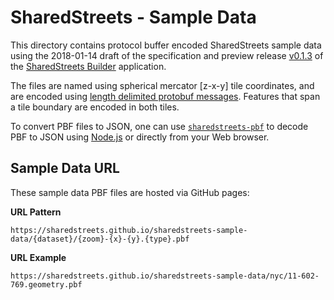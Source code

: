 # SharedStreets - Sample Data

This directory contains protocol buffer encoded SharedStreets sample data using the 2018-01-14 draft of the specification and preview release [v0.1.3](https://github.com/sharedstreets/sharedstreets-builder/releases/tag/0.1.2) of the [SharedStreets Builder](https://github.com/sharedstreets/sharedstreets-builder) application.

The files are named using spherical mercator [z-x-y] tile coordinates, and are encoded using [length delimited protobuf messages](https://developers.google.com/protocol-buffers/docs/techniques#streaming). Features that span a tile boundary are encoded in both tiles.

To convert PBF files to JSON, one can use [`sharedstreets-pbf`](https://github.com/sharedstreets/sharedstreets-pbf) to decode PBF to JSON using [Node.js](https://nodejs.org/en/) or directly from your Web browser.

## Sample Data URL

These sample data PBF files are hosted via GitHub pages:

**URL Pattern**

```
https://sharedstreets.github.io/sharedstreets-sample-data/{dataset}/{zoom}-{x}-{y}.{type}.pbf
```

**URL Example**

```
https://sharedstreets.github.io/sharedstreets-sample-data/nyc/11-602-769.geometry.pbf
```
